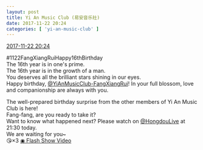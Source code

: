 ```yaml
---
layout: post
title: Yi An Music Club (易安音乐社)
date: 2017-11-22 20:24
categories: [ 'yi-an-music-club' ]
---
```


<div class="weibo-info">
  <a href="https://weibo.com/6094546964/FwiDICup6">2017-11-22 20:24</a>
</div>

#1122FangXiangRuiHappy16thBirthday  
The 16th year is in one's prime.  
The 16th year is in the growth of a man.  
You deserves all the brilliant stars shining in our eyes.  
Happy birthday, [@YiAnMusicClub-FangXiangRui](http://weibo.com/u/6117583008)!
In your full blossom, love and companionship are always with you.

<!-- more -->

The well-prepared birthday surprise from the other members of Yi An Music Club is here!  
Fang-fang, are you ready to take it?  
Want to know what happened next? Please watch on [@HongdouLive](http://weibo.com/u/5990184179) at 21:30 today.  
We are waiting for you~  
:kissing_heart:×3 [◉ Flash Show Video](https://www.miaopai.com/show/QAGhoeLfXlxsdDXeUxso2w8rkBKRSe-yE9dazg__.htm)
